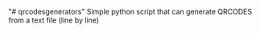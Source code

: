 "# qrcodesgenerators" 
Simple python script that can generate QRCODES from a text file (line by line)